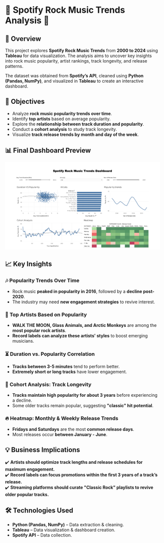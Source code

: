 # 🎵 Spotify Rock Music Trends Analysis 🎵

## 📌 Overview
This project explores **Spotify Rock Music Trends** from **2000 to 2024** using **Tableau** for data visualization. The analysis aims to uncover key insights into rock music popularity, artist rankings, track longevity, and release patterns.

The dataset was obtained from **Spotify’s API**, cleaned using **Python (Pandas, NumPy)**, and visualized in **Tableau** to create an interactive dashboard.

## 🚀 Objectives
- Analyze **rock music popularity trends over time**.
- Identify **top artists** based on average popularity.
- Explore the **relationship between track duration and popularity**.
- Conduct a **cohort analysis** to study track longevity.
- Visualize **track release trends by month and day of the week**.

## 📊 Final Dashboard Preview
![Spotify Rock Music Trends Dashboard](./final_dashboard.png)  


## 📈 Key Insights
### 🎶 **Popularity Trends Over Time**
- Rock music **peaked in popularity in 2016**, followed by a **decline post-2020**.
- The industry may need **new engagement strategies** to revive interest.

### 🎸 **Top Artists Based on Popularity**
- **WALK THE MOON, Glass Animals, and Arctic Monkeys** are among the **most popular rock artists**.
- **Record labels can analyze these artists' styles** to boost emerging musicians.

### ⏳ **Duration vs. Popularity Correlation**
- **Tracks between 3-5 minutes** tend to perform better.
- **Extremely short or long tracks** have lower engagement.

### 📅 **Cohort Analysis: Track Longevity**
- **Tracks maintain high popularity for about 3 years** before experiencing a decline.
- Some older tracks remain popular, suggesting **"classic" hit potential**.

### 🔥 **Heatmap: Monthly & Weekly Release Trends**
- **Fridays and Saturdays** are the most **common release days**.
- Most releases occur **between January - June**.

## 💡 Business Implications
✔️ **Artists should optimize track lengths and release schedules for maximum engagement.**  
✔️ **Record labels can focus promotions within the first 3 years of a track’s release.**  
✔️ **Streaming platforms should curate "Classic Rock" playlists to revive older popular tracks.**  

## 🛠️ Technologies Used
- **Python (Pandas, NumPy)** – Data extraction & cleaning.
- **Tableau** – Data visualization & dashboard creation.
- **Spotify API** – Data collection.



